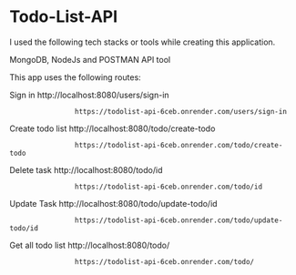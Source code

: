 # Todo-List-API

I used the following tech stacks or tools while creating this application.

  MongoDB, NodeJs and POSTMAN API tool
  
  This app uses the following routes:
  
 Sign in	        http://localhost:8080/users/sign-in
 
	                https://todolist-api-6ceb.onrender.com/users/sign-in
			
Create todo list	http://localhost:8080/todo/create-todo

	                https://todolist-api-6ceb.onrender.com/todo/create-todo

Delete task	     	http://localhost:8080/todo/id

	                https://todolist-api-6ceb.onrender.com/todo/id
			
Update Task	      	http://localhost:8080/todo/update-todo/id

	              	https://todolist-api-6ceb.onrender.com/todo/update-todo/id
			
Get all todo list  	http://localhost:8080/todo/

	                https://todolist-api-6ceb.onrender.com/todo/
